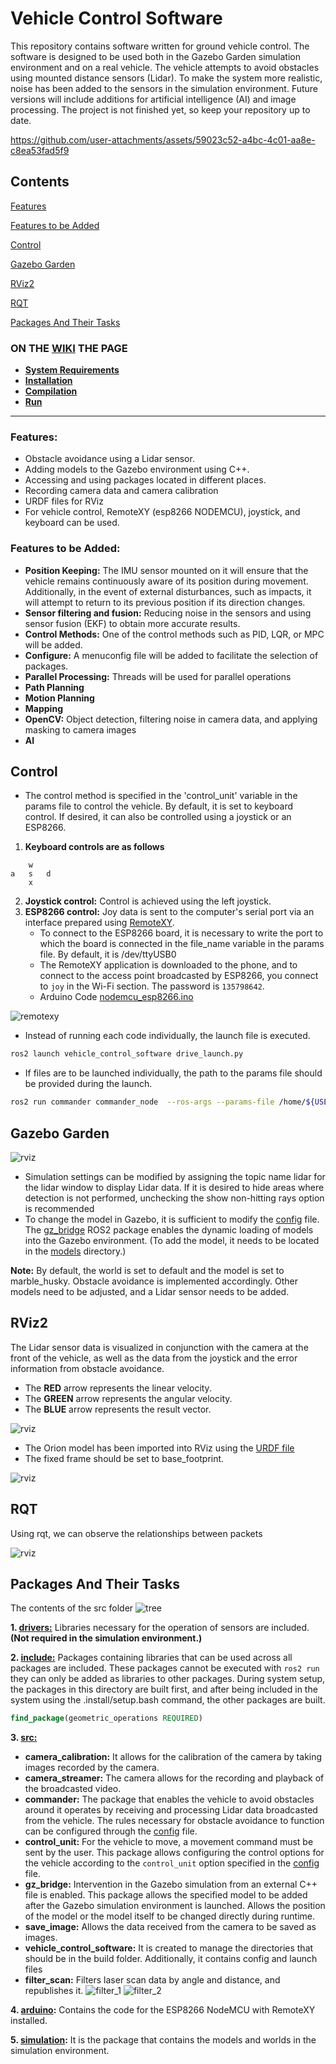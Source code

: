# Vehicle Control Software

This repository contains software written for ground vehicle control. The software is designed to be used both in the Gazebo Garden simulation environment and on a real vehicle. The vehicle attempts to avoid obstacles using mounted distance sensors (Lidar). To make the system more realistic, noise has been added to the sensors in the simulation environment. Future versions will include additions for artificial intelligence (AI) and image processing. The project is not finished yet, so keep your repository up to date.

https://github.com/user-attachments/assets/59023c52-a4bc-4c01-aa8e-c8ea53fad5f9

## Contents 
[Features](https://github.com/serkanMzlm/Vehicle-Control-Sotfware?tab=readme-ov-file#features)

[Features to be Added](https://github.com/serkanMzlm/Vehicle-Control-Sotfware?tab=readme-ov-file#features-to-be-added)

[Control](https://github.com/serkanMzlm/Vehicle-Control-Sotfware?tab=readme-ov-file#control)

[Gazebo Garden](https://github.com/serkanMzlm/Vehicle-Control-Sotfware?tab=readme-ov-file#gazebo-garden)

[RViz2](https://github.com/serkanMzlm/Vehicle-Control-Sotfware?tab=readme-ov-file#rviz2)

[RQT](https://github.com/serkanMzlm/Vehicle-Control-Sotfware?tab=readme-ov-file#rqt)

[Packages And Their Tasks](https://github.com/serkanMzlm/Vehicle-Control-Sotfware?tab=readme-ov-file#packages-and-their-tasks)

###  ON THE [WIKI](https://github.com/serkanMzlm/Vehicle-Control-Sotfware/wiki) THE PAGE
- **[System Requirements](https://github.com/serkanMzlm/Vehicle-Control-Sotfware/wiki#system-requirements)**
- **[Installation](https://github.com/serkanMzlm/Vehicle-Control-Sotfware/wiki#install)**
- **[Compilation](https://github.com/serkanMzlm/Vehicle-Control-Sotfware/wiki#Compile)**
- **[Run](https://github.com/serkanMzlm/Vehicle-Control-Sotfware/wiki#Run)**
---

### Features:
- Obstacle avoidance using a Lidar sensor.
- Adding models to the Gazebo environment using C++.
- Accessing and using packages located in different places.
- Recording camera data and camera calibration
- URDF files for RViz
- For vehicle control, RemoteXY (esp8266 NODEMCU), joystick, and keyboard can be used.

### Features to be Added:
- **Position Keeping:** The IMU sensor mounted on it will ensure that the vehicle remains continuously aware of its position during movement. Additionally, in the event of external disturbances, such as impacts, it will attempt to return to its previous position if its direction changes.
- **Sensor filtering and fusion:** Reducing noise in the sensors and using sensor fusion (EKF) to obtain more accurate results.
- **Control Methods:** One of the control methods such as PID, LQR, or MPC will be added.
- **Configure:** A menuconfig file will be added to facilitate the selection of packages.
- **Parallel Processing:** Threads will be used for parallel operations
- **Path Planning**
- **Motion Planning**
- **Mapping**
- **OpenCV:** Object detection, filtering noise in camera data, and applying masking to camera images
- **AI**

## Control

- The control method is specified in the 'control_unit' variable in the params file to control the vehicle. By default, it is set to keyboard control. If desired, it can also be controlled using a joystick or an ESP8266.

1. **Keyboard controls are as follows**
```
    w
a   s   d   
    x
```
2. **Joystick control:** Control is achieved using the left joystick.
3. **ESP8266 control:** Joy data is sent to the computer's serial port via an interface prepared using [RemoteXY](https://remotexy.com/en/). 
    - To connect to the ESP8266 board, it is necessary to write the port to which the board is connected in the file_name variable in the params file. By default, it is /dev/ttyUSB0
    - The RemoteXY application is downloaded to the phone, and to connect to the access point broadcasted by ESP8266, you connect to `joy` in the Wi-Fi section. The password is `135798642`.
    - Arduino Code [nodemcu_esp8266.ino](https://github.com/serkanMzlm/Vehicle-Control-Sotfware/blob/main/Tools/arduino/nodemcu_esp8266/nodemcu_esp8266.ino)

![remotexy](https://github.com/user-attachments/assets/29a6654e-0424-47bd-80db-8beaa7ec1d34)

- Instead of running each code individually, the launch file is executed.
```bash
ros2 launch vehicle_control_software drive_launch.py
```
- If files are to be launched individually, the path to the params file should be provided during the launch.
```bash
ros2 run commander commander_node  --ros-args --params-file /home/${USER}/Vehicle-Control-Sotfware/src/modules/vehicle_control_software/config/params.yml
```

## Gazebo Garden

![rviz](./Documentation/images/gz_sim.png)
- Simulation settings can be modified by assigning the topic name lidar for the lidar window to display Lidar data. If it is desired to hide areas where detection is not performed, unchecking the show non-hitting rays option is recommended
- To change the model in Gazebo, it is sufficient to modify the [config](https://github.com/serkanMzlm/Vehicle-Control-Sotfware/blob/main/src/modules/vehicle_control_software/config/params.yaml#L41) file. The [gz_bridge](https://github.com/serkanMzlm/Vehicle-Control-Sotfware/tree/main/src/modules/gz_bridge) ROS2 package enables the dynamic loading of models into the Gazebo environment. (To add the model, it needs to be located in the [models](https://github.com/serkanMzlm/Vehicle-Control-Sotfware/tree/main/Tools/simulation/models) directory.)

**Note:** By default, the world is set to default and the model is set to marble_husky. Obstacle avoidance is implemented accordingly. Other models need to be adjusted, and a Lidar sensor needs to be added.

## RViz2
The Lidar sensor data is visualized in conjunction with the camera at the front of the vehicle, as well as the data from the joystick and the error information from obstacle avoidance.

- The **RED** arrow represents the linear velocity.
- The **GREEN** arrow represents the angular velocity.
- The **BLUE** arrow represents the result vector.

![rviz](./Documentation/images/rviz2.png)

- The Orion model has been imported into RViz using the [URDF file](https://github.com/serkanMzlm/Vehicle-Control-Sotfware/tree/main/src/modules/vehicle_control_software/urdf)
- The fixed frame should be set to base_footprint.

![rviz](./Documentation/images/rviz2_2.png)


## RQT
Using rqt, we can observe the relationships between packets

![rviz](./Documentation/images/rosgraph.png)

## Packages And Their Tasks
The contents of the src folder
![tree](./Documentation/images/tree_2.png)

**1. [drivers:](https://github.com/serkanMzlm/Sensor-Drivers/tree/2b5228538e5d041b34f09c7f603990f4b1cd3ab6)** Libraries necessary for the operation of sensors are included. **(Not required in the simulation environment.)**

**2. [include:](https://github.com/serkanMzlm/Vehicle-Control-Sotfware/tree/main/src/include)** Packages containing libraries that can be used across all packages are included. These packages cannot be executed with `ros2 run` they can only be added as libraries to other packages. During system setup, the packages in this directory are built first, and after being included in the system using the .install/setup.bash command, the other packages are built.
```cmake
find_package(geometric_operations REQUIRED) 
```
**3. [src:](https://github.com/serkanMzlm/Vehicle-Control-Sotfware/tree/main/src)**
- **camera_calibration:** It allows for the calibration of the camera by taking images recorded by the camera.
- **camera_streamer:** The camera allows for the recording and playback of the broadcasted video.
- **commander:** The package that enables the vehicle to avoid obstacles around it operates by receiving and processing Lidar data broadcasted from the vehicle. The rules necessary for obstacle avoidance to function can be configured through the [config](https://github.com/serkanMzlm/Vehicle-Control-Sotfware/blob/main/src/modules/vehicle_control_software/config/params.yaml#L6) file.
- **control_unit:** For the vehicle to move, a movement command must be sent by the user. This package allows configuring the control options for the vehicle according to the `control_unit` option specified in the [config](https://github.com/serkanMzlm/Vehicle-Control-Sotfware/blob/main/src/modules/vehicle_control_software/config/params.yaml) file.
- **gz_bridge:** Intervention in the Gazebo simulation from an external C++ file is enabled. This package allows the specified model to be added after the Gazebo simulation environment is launched. Allows the position of the model or the model itself to be changed directly during runtime.
- **save_image:** Allows the data received from the camera to be saved as images.
- **vehicle_control_software:** It is created to manage the directories that should be in the build folder. Additionally, it contains config and launch files
- **filter_scan:** Filters laser scan data by angle and distance, and republishes it.
  ![filter_1](./Documentation/images/rviz2_filter_scan_1.png)
  ![filter_2](./Documentation/images/rviz2_filter_scan_2.png)
  
**4. [arduino](https://github.com/serkanMzlm/Vehicle-Control-Sotfware/tree/main/Tools/arduino):** Contains the code for the ESP8266 NodeMCU with RemoteXY installed.

**5. [simulation](https://github.com/serkanMzlm/Vehicle-Control-Sotfware/tree/main/Tools/simulation):** It is the package that contains the models and worlds in the simulation environment.

